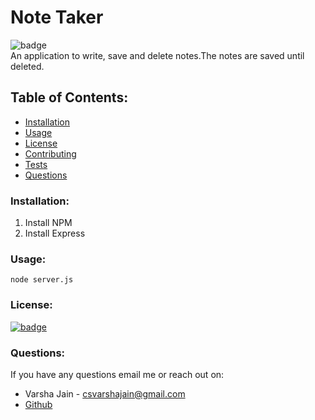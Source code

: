 # Note Taker

![badge](https://img.shields.io/github/languages/top/vjain83/note-taker)<br />
An application to write, save and delete notes.The notes are saved until deleted.

## Table of Contents:

- [Installation](#installation)
- [Usage](#usage)
- [License](#license)
- [Contributing](#contributing)
- [Tests](#tests)
- [Questions](#questions)

### Installation:

1. Install NPM
2. Install Express

### Usage:

```
node server.js
```

### License:

[![badge](https://img.shields.io/badge/License-ISC-yellow.svg)](https://opensource.org/licenses/ISC)

### Questions:

If you have any questions email me or reach out on:

- Varsha Jain - csvarshajain@gmail.com
- [Github](https://github.com/vjain83)
